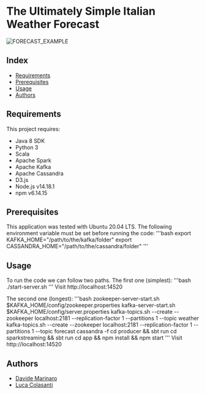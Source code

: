 # The Ultimately Simple Italian Weather Forecast
![FORECAST_EXAMPLE](ForecastImage.jpg)

## Index
* [Requirements](#requirements)
* [Prerequisites](#prerequisites)
* [Usage](#usage)
* [Authors](#authors)

## Requirements
This project requires:
* Java 8 SDK
* Python 3
* Scala
* Apache Spark
* Apache Kafka
* Apache Cassandra
* D3.js
* Node.js v14.18.1
* npm v6.14.15

## Prerequisites
This application was tested with Ubuntu 20.04 LTS.
The following environment variable must be set before running the code:
'''bash
export KAFKA\_HOME="/path/to/the/kafka/folder"
export CASSANDRA\_HOME="/path/to/the/cassandra/folder"
'''

## Usage
To run the code we can follow two paths.
The first one (simplest):
'''bash
./start-server.sh
'''
Visit http://localhost:14520

The second one (longest):
'''bash
zookeeper-server-start.sh $KAFKA_HOME/config/zookeeper.properties
kafka-server-start.sh $KAFKA_HOME/config/server.properties
kafka-topics.sh --create --zookeeper localhost:2181 --replication-factor 1 --partitions 1 --topic weather
kafka-topics.sh --create --zookeeper localhost:2181 --replication-factor 1 --partitions 1 --topic forecast
cassandra -f
cd producer && sbt run
cd sparkstreaming && sbt run
cd app && npm install && npm start
'''
Visit http://localhost:14520

## Authors
* [Davide Marinaro](https://github.com/davsailor)
* [Luca Colasanti](https://github.com/LucaColasanti)
